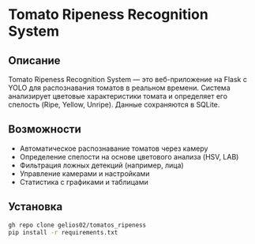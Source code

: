 # Tomato Ripeness Recognition System

## Описание

Tomato Ripeness Recognition System — это веб-приложение на Flask с YOLO для распознавания томатов в реальном времени. Система анализирует цветовые характеристики томата и определяет его спелость (Ripe, Yellow, Unripe). Данные сохраняются в SQLite.

## Возможности

- Автоматическое распознавание томатов через камеру
- Определение спелости на основе цветового анализа (HSV, LAB)
- Фильтрация ложных детекций (например, лица)
- Управление камерами и настройками
- Статистика с графиками и таблицами

## Установка

```bash
gh repo clone gelios02/tomatos_ripeness
pip install -r requirements.txt
